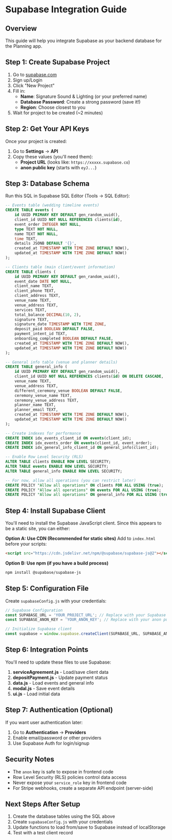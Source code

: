 # Supabase Integration Guide

## Overview
This guide will help you integrate Supabase as your backend database for the Planning app.

## Step 1: Create Supabase Project

1. Go to [supabase.com](https://supabase.com)
2. Sign up/Login
3. Click "New Project"
4. Fill in:
   - **Name**: Signature Sound & Lighting (or your preferred name)
   - **Database Password**: Create a strong password (save it!)
   - **Region**: Choose closest to you
5. Wait for project to be created (~2 minutes)

## Step 2: Get Your API Keys

Once your project is created:
1. Go to **Settings** → **API**
2. Copy these values (you'll need them):
   - **Project URL** (looks like: `https://xxxxx.supabase.co`)
   - **anon public key** (starts with `eyJ...`)

## Step 3: Database Schema

Run this SQL in Supabase SQL Editor (Tools → SQL Editor):

```sql
-- Events table (wedding timeline events)
CREATE TABLE events (
    id UUID PRIMARY KEY DEFAULT gen_random_uuid(),
    client_id UUID NOT NULL REFERENCES clients(id),
    event_order INTEGER NOT NULL,
    type TEXT NOT NULL,
    name TEXT NOT NULL,
    time TEXT,
    details JSONB DEFAULT '{}',
    created_at TIMESTAMP WITH TIME ZONE DEFAULT NOW(),
    updated_at TIMESTAMP WITH TIME ZONE DEFAULT NOW()
);

-- Clients table (main client/event information)
CREATE TABLE clients (
    id UUID PRIMARY KEY DEFAULT gen_random_uuid(),
    event_date DATE NOT NULL,
    client_name TEXT,
    client_phone TEXT,
    client_address TEXT,
    venue_name TEXT,
    venue_address TEXT,
    services TEXT,
    total_balance DECIMAL(10, 2),
    signature TEXT,
    signature_date TIMESTAMP WITH TIME ZONE,
    deposit_paid BOOLEAN DEFAULT FALSE,
    payment_intent_id TEXT,
    onboarding_completed BOOLEAN DEFAULT FALSE,
    created_at TIMESTAMP WITH TIME ZONE DEFAULT NOW(),
    updated_at TIMESTAMP WITH TIME ZONE DEFAULT NOW()
);

-- General info table (venue and planner details)
CREATE TABLE general_info (
    id UUID PRIMARY KEY DEFAULT gen_random_uuid(),
    client_id UUID NOT NULL REFERENCES clients(id) ON DELETE CASCADE,
    venue_name TEXT,
    venue_address TEXT,
    different_ceremony_venue BOOLEAN DEFAULT FALSE,
    ceremony_venue_name TEXT,
    ceremony_venue_address TEXT,
    planner_name TEXT,
    planner_email TEXT,
    created_at TIMESTAMP WITH TIME ZONE DEFAULT NOW(),
    updated_at TIMESTAMP WITH TIME ZONE DEFAULT NOW()
);

-- Create indexes for performance
CREATE INDEX idx_events_client_id ON events(client_id);
CREATE INDEX idx_events_order ON events(client_id, event_order);
CREATE INDEX idx_general_info_client_id ON general_info(client_id);

-- Enable Row Level Security (RLS)
ALTER TABLE clients ENABLE ROW LEVEL SECURITY;
ALTER TABLE events ENABLE ROW LEVEL SECURITY;
ALTER TABLE general_info ENABLE ROW LEVEL SECURITY;

-- For now, allow all operations (you can restrict later)
CREATE POLICY "Allow all operations" ON clients FOR ALL USING (true);
CREATE POLICY "Allow all operations" ON events FOR ALL USING (true);
CREATE POLICY "Allow all operations" ON general_info FOR ALL USING (true);
```

## Step 4: Install Supabase Client

You'll need to install the Supabase JavaScript client. Since this appears to be a static site, you can either:

**Option A: Use CDN (Recommended for static sites)**
Add to `index.html` before your scripts:
```html
<script src="https://cdn.jsdelivr.net/npm/@supabase/supabase-js@2"></script>
```

**Option B: Use npm (if you have a build process)**
```bash
npm install @supabase/supabase-js
```

## Step 5: Configuration File

Create `supabaseConfig.js` with your credentials:

```javascript
// Supabase Configuration
const SUPABASE_URL = 'YOUR_PROJECT_URL'; // Replace with your Supabase project URL
const SUPABASE_ANON_KEY = 'YOUR_ANON_KEY'; // Replace with your anon public key

// Initialize Supabase client
const supabase = window.supabase.createClient(SUPABASE_URL, SUPABASE_ANON_KEY);
```

## Step 6: Integration Points

You'll need to update these files to use Supabase:

1. **serviceAgreement.js** - Load/save client data
2. **depositPayment.js** - Update payment status
3. **data.js** - Load events and general info
4. **modal.js** - Save event details
5. **ui.js** - Load initial data

## Step 7: Authentication (Optional)

If you want user authentication later:
1. Go to **Authentication** → **Providers**
2. Enable email/password or other providers
3. Use Supabase Auth for login/signup

## Security Notes

- The `anon` key is safe to expose in frontend code
- Row Level Security (RLS) policies control data access
- Never expose your `service_role` key in frontend code
- For Stripe webhooks, create a separate API endpoint (server-side)

## Next Steps After Setup

1. Create the database tables using the SQL above
2. Create `supabaseConfig.js` with your credentials
3. Update functions to load from/save to Supabase instead of localStorage
4. Test with a test client record

